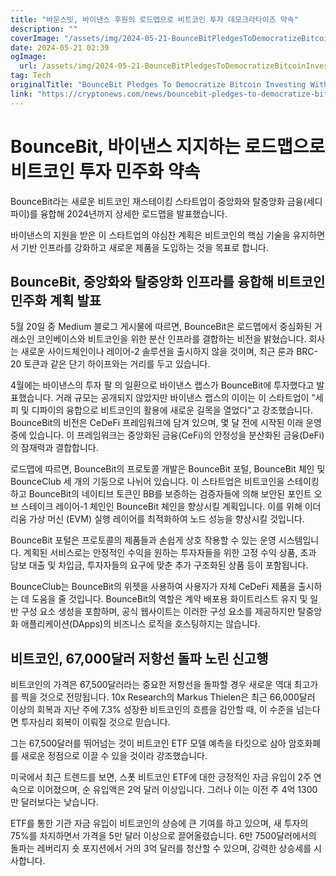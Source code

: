 ```yaml
---
title: "바운스빗, 바이낸스 후원의 로드맵으로 비트코인 투자 데모크라타이즈 약속"
description: ""
coverImage: "/assets/img/2024-05-21-BounceBitPledgesToDemocratizeBitcoinInvestingWithBinance-BackedRoadmap_thumbnail.png"
date: 2024-05-21 02:39
ogImage: 
  url: /assets/img/2024-05-21-BounceBitPledgesToDemocratizeBitcoinInvestingWithBinance-BackedRoadmap_thumbnail.png
tag: Tech
originalTitle: "BounceBit Pledges To Democratize Bitcoin Investing With Binance-Backed Roadmap"
link: "https://cryptonews.com/news/bouncebit-pledges-to-democratize-bitcoin-investing-with-binance-backed-roadmap.htm"
---
```



# BounceBit, 바이낸스 지지하는 로드맵으로 비트코인 투자 민주화 약속

BounceBit라는 새로운 비트코인 재스테이킹 스타트업이 중앙화와 탈중앙화 금융(세디파이)를 융합해 2024년까지 상세한 로드맵을 발표했습니다. 

바이낸스의 지원을 받은 이 스타트업의 야심찬 계획은 비트코인의 핵심 기술을 유지하면서 기반 인프라를 강화하고 새로운 제품을 도입하는 것을 목표로 합니다.

## BounceBit, 중앙화와 탈중앙화 인프라를 융합해 비트코인 민주화 계획 발표

<div class="content-ad"></div>

5월 20일 중 Medium 블로그 게시물에 따르면, BounceBit은 로드맵에서 중심화된 거래소인 코인베이스와 비트코인을 위한 분산 인프라를 결합하는 비전을 밝혔습니다. 회사는 새로운 사이드체인이나 레이어-2 솔루션을 출시하지 않을 것이며, 최근 룬과 BRC-20 토큰과 같은 단기 하이프와는 거리를 두고 있습니다.

4월에는 바이낸스의 투자 팔 의 일환으로 바이낸스 랩스가 BounceBit에 투자했다고 발표했습니다. 거래 규모는 공개되지 않았지만 바이낸스 랩스의 이이는 이 스타트업이 "세피 및 디파이의 융합으로 비트코인의 활용에 새로운 길목을 열었다"고 강조했습니다. BounceBit의 비전은 CeDeFi 프레임워크에 담겨 있으며, 몇 달 전에 시작된 이래 운영 중에 있습니다. 이 프레임워크는 중앙화된 금융(CeFi)의 안정성을 분산화된 금융(DeFi)의 잠재력과 결합합니다.

로드맵에 따르면, BounceBit의 프로토콜 개발은 BounceBit 포털, BounceBit 체인 및 BounceClub 세 개의 기둥으로 나뉘어 있습니다. 이 스타트업은 비트코인을 스테이킹하고 BounceBit의 네이티브 토큰인 BB를 보증하는 검증자들에 의해 보안된 포인트 오브 스테이크 레이어-1 체인인 BounceBit 체인을 향상시킬 계획입니다. 이를 위해 이더리움 가상 머신 (EVM) 실행 레이어를 최적화하여 노드 성능을 향상시킬 것입니다.

BounceBit 포털은 프로토콜의 제품들과 손쉽게 상호 작용할 수 있는 운영 시스템입니다. 계획된 서비스로는 안정적인 수익을 원하는 투자자들을 위한 고정 수익 상품, 초과 담보 대출 및 차입금, 투자자들의 요구에 맞춘 추가 구조화된 상품 등이 포함됩니다.

<div class="content-ad"></div>

BounceClub는 BounceBit의 위젯을 사용하여 사용자가 자체 CeDeFi 제품을 출시하는 데 도움을 줄 것입니다. BounceBit의 역할은 계약 배포용 화이트리스트 유지 및 일반 구성 요소 생성을 포함하며, 공식 웹사이트는 이러한 구성 요소를 제공하지만 탈중앙화 애플리케이션(DApps)의 비즈니스 로직을 호스팅하지는 않습니다.

## 비트코인, 67,000달러 저항선 돌파 노린 신고행

비트코인의 가격은 67,500달러라는 중요한 저항선을 돌파할 경우 새로운 역대 최고가를 찍을 것으로 전망됩니다. 10x Research의 Markus Thielen은 최근 66,000달러 이상의 회복과 지난 주에 7.3% 성장한 비트코인의 흐름을 감안할 때, 이 수준을 넘는다면 투자심리 회복이 이뤄질 것으로 믿습니다.

그는 67,500달러를 뛰어넘는 것이 비트코인 ETF 모델 예측을 타킷으로 삼아 암호화폐를 새로운 정점으로 이끌 수 있을 것이라 강조했습니다.

<div class="content-ad"></div>

미국에서 최근 트렌드를 보면, 스폿 비트코인 ETF에 대한 긍정적인 자금 유입이 2주 연속으로 이어졌으며, 순 유입액은 2억 달러 이상입니다. 그러나 이는 이전 주 4억 1300만 달러보다는 낮습니다.

ETF를 통한 기관 자금 유입이 비트코인의 상승에 큰 기여를 하고 있으며, 새 투자의 75%를 차지하면서 가격을 5만 달러 이상으로 끌어올렸습니다. 6만 7500달러에서의 돌파는 레버리지 숏 포지션에서 거의 3억 달러를 청산할 수 있으며, 강력한 상승세를 시사합니다.